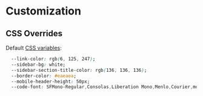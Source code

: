 # Customization

## CSS Overrides

Default [CSS variables](https://developer.mozilla.org/en-US/docs/Web/CSS/Using_CSS_variables):

```css
  --link-color: rgb(6, 125, 247);
  --sidebar-bg: white;
  --sidebar-section-title-color: rgb(136, 136, 136);
  --border-color: #eaeaea;
  --mobile-header-height: 50px;
  --code-font: SFMono-Regular,Consolas,Liberation Mono,Menlo,Courier,monospace;
```
